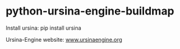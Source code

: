 # python-ursina-engine-buildmap

Install ursina: pip install ursina

Ursina-Engine website: www.ursinaengine.org
